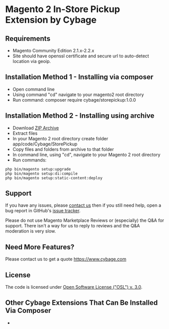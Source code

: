 # Magento 2 In-Store Pickup Extension by Cybage

## Requirements
  * Magento Community Edition 2.1.x-2.2.x
  * Site should have openssl certificate and secure url to auto-detect location via geoip.

## Installation Method 1 - Installing via composer
  * Open command line
  * Using command "cd" navigate to your magento2 root directory
  * Run command: composer require cybage/storepickup:1.0.0

## Installation Method 2 - Installing using archive
  * Download [ZIP Archive](https://github.com/)
  * Extract files
  * In your Magento 2 root directory create folder app/code/Cybage/StorePickup
  * Copy files and folders from archive to that folder
  * In command line, using "cd", navigate to your Magento 2 root directory
  * Run commands:
```
php bin/magento setup:upgrade
php bin/magento setup:di:compile
php bin/magento setup:static-content:deploy
```

## Support
If you have any issues, please [contact us](mailto:support@cybage.com)
then if you still need help, open a bug report in GitHub's
[issue tracker](https://github.com/cybage/module-instorepickup/issues).

Please do not use Magento Marketplace Reviews or (especially) the Q&A for support.
There isn't a way for us to reply to reviews and the Q&A moderation is very slow.

## Need More Features?
Please contact us to get a quote
https://www.cybage.com

## License
The code is licensed under [Open Software License ("OSL") v. 3.0](http://opensource.org/licenses/osl-3.0.php).

## Other Cybage Extensions That Can Be Installed Via Composer
  *
